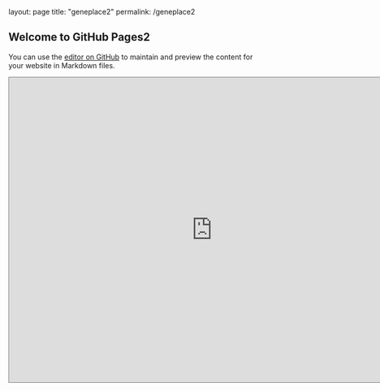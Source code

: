 layout: page
title: "geneplace2"
permalink: /geneplace2

## Welcome to GitHub Pages2

You can use the [editor on GitHub](https://github.com/MatthewRMorgan/twitterGC/edit/main/docs/index.md) to maintain and preview the content for your website in Markdown files.

<iframe src="https://calendar.google.com/calendar/embed?height=600&wkst=1&bgcolor=%23ffffff&ctz=America%2FLos_Angeles&src=Z2VuZXBsYWNlM0BnbWFpbC5jb20&src=YWRkcmVzc2Jvb2sjY29udGFjdHNAZ3JvdXAudi5jYWxlbmRhci5nb29nbGUuY29t&src=cTg3cnI2bW1nZTI1NTgydWxqNDBya2c3NnNAZ3JvdXAuY2FsZW5kYXIuZ29vZ2xlLmNvbQ&src=ZW4udXNhI2hvbGlkYXlAZ3JvdXAudi5jYWxlbmRhci5nb29nbGUuY29t&color=%23039BE5&color=%2333B679&color=%23E67C73&color=%230B8043" style="border:solid 1px #777" width="800" height="600" frameborder="0" scrolling="no"></iframe>
